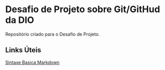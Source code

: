 # Desafio de Projeto sobre Git/GitHud da DIO
Repositório criado para o Desafio de Projeto.
## Links Úteis
[Sintaxe Basica Markdown](https://www.markdownguide.org/basic-syntax/)

